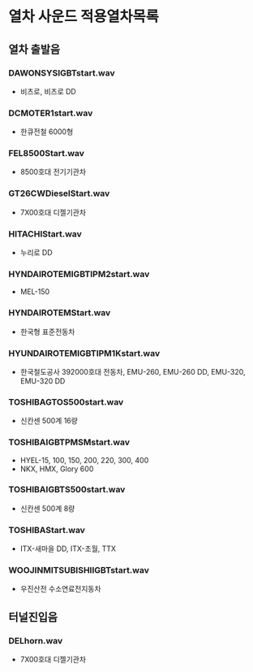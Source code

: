 # 열차 사운드 적용열차목록
## 열차 출발음
### DAWONSYSIGBTstart.wav
- 비츠로, 비츠로 DD

### DCMOTER1start.wav
- 한큐전철 6000형

### FEL8500Start.wav
- 8500호대 전기기관차

### GT26CWDieselStart.wav
- 7X00호대 디젤기관차

### HITACHIStart.wav
- 누리로 DD

### HYNDAIROTEMIGBTIPM2start.wav
- MEL-150

### HYNDAIROTEMStart.wav
- 한국형 표준전동차

### HYUNDAIROTEMIGBTIPM1Kstart.wav
- 한국철도공사 392000호대 전동차, EMU-260, EMU-260 DD, EMU-320, EMU-320 DD

### TOSHIBAGTOS500start.wav
- 신칸센 500계 16량

### TOSHIBAIGBTPMSMstart.wav
- HYEL-15, 100, 150, 200, 220, 300, 400
- NKX, HMX, Glory 600

### TOSHIBAIGBTS500start.wav
- 신칸센 500계 8량

### TOSHIBAStart.wav
- ITX-새마을 DD, ITX-초월, TTX

### WOOJINMITSUBISHIIGBTstart.wav
- 우진산전 수소연료전지동차

## 터널진입음
### DELhorn.wav
- 7X00호대 디젤기관차